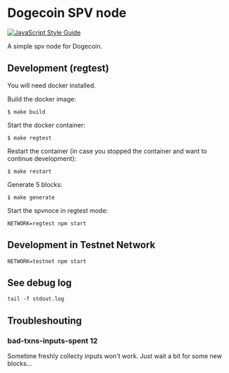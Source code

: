 # Dogecoin SPV node

[![JavaScript Style Guide](https://cdn.rawgit.com/standard/standard/master/badge.svg)](https://github.com/standard/standard)

A simple spv node for Dogecoin.

## Development (regtest)

You will need docker installed.

Build the docker image:
```
$ make build
```

Start the docker container:
```
$ make regtest
```

Restart the container (in case you stopped the container and want to continue development):
```
$ make restart
```

Generate 5 blocks:
```
$ make generate
```

Start the spvnoce in regtest mode:
```
NETWORK=regtest npm start
```

## Development in Testnet Network

```
NETWORK=testnet npm start
```


## See debug log

```
tail -f stdout.log
```

## Troubleshouting

### bad-txns-inputs-spent 12
Sometime freshly collecty inputs won't work. Just wait a bit for some new blocks...